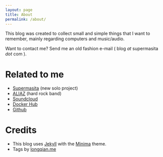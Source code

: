 ```yaml
---
layout: page
title: About
permalink: /about/
---
```


This blog was created to collect small and simple things that I want to remember, mainly regarding computers and music/audio. 

Want to contact me? Send me an old fashion e-mail ( blog _at_ supermasita _dot_ com ).

Related to me
===
* [Supermasita](https://open.spotify.com/artist/7zCW65GE1YwPDTYk7POovN) (new solo project)
* [ALIAZ](https://www.aliaz.com.ar) (hard rock band)
* [Soundcloud](https://soundcloud.com/supermasita)
* [Docker Hub](https://hub.docker.com/u/supermasita/)
* [Github](https://github.com/supermasita)

Credits
===
* This blog uses [Jekyll](https://github.com/jekyll) with the [Minima](https://github.com/jekyll/minima) theme.
* Tags by [longqian.me](http://longqian.me/2017/02/09/github-jekyll-tag/)
